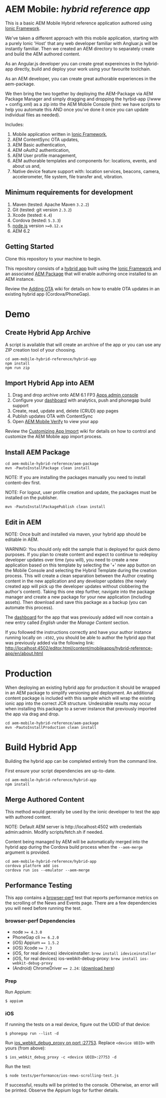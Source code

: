 # AEM Mobile: _hybrid reference app_

This is a basic AEM Mobile Hybrid reference application authored using [Ionic Framework](http://ionicframework.com/).

We've taken a different approach with this mobile application, starting with a purely Ionic 'Host' that any web developer familiar with Angluar.js will be instantly familiar. Then we created an AEM directory to separately create and build the AEM authored content. 

As an Angular.js developer you can create great expereinces in the hybrid-app directly, build and deploy your work using your favourite toolchain.

As an AEM developer, you can create great authorable experiences in the aem-package.

We then bring the two together by deploying the AEM-Package via AEM Package Manager and simply dragging and dropping the hyrbid-app (/www + config.xml) as a zip into the AEM Mobile Console (hint: we have scripts to help you automate this AND once you've done it once you can update individual files as needed).

Includes:

1. Mobile application written in [Ionic Framework](http://ionicframework.com/),
2. AEM ContentSync OTA updates,
3. AEM Basic authentication,
4. AEM oAuth2 authentication,
5. AEM User profile management,
4. AEM authorable templates and components for: locations, events, and about us and,
5. Native device feature support with: location services, beacons, camera, accelerometer, file system, file transfer and, vibration.

## Minimum requirements for development

1. Maven (tested: Apache Maven `3.2.2`)
2. Git (tested: git version `2.3.2`)
3. Xcode (tested: `6.4`)
4. Cordova (tested: `5.3.3`)
5. [node.js](http://nodejs.org/) version `>=0.12.x`
6. AEM 6.2

## Getting Started

Clone this repository to your machine to begin.

This repository consists of a [hybrid app](hybrid-app) built using the [Ionic Framework](http://ionicframework.com/) and an associated [AEM Package](aem-package) that will enable authoring once installed to an AEM instance.

Review the [Adding OTA](../../wiki/Adding-OTA) wiki for details on how to enable OTA updates in an existing hybrid app (Cordova/PhoneGap).

# Demo

## Create Hybrid App Archive

A script is available that will create an archive of the app or you can use any ZIP creation tool of your choosing.

    cd aem-mobile-hybrid-reference/hybrid-app
    npm install
    npm run zip

## Import Hybrid App into AEM

1. Drag and drop archive onto AEM 6.1 FP3 [Apps admin console](http://localhost:4502/aem/apps.html/content/phonegap)
1. Configure your [dashboard](http://localhost:4502/libs/mobileapps/admin/content/dashboard.html/content/mobileapps/hybrid-reference-app/shell) with analytics, push and phonegap build support
1. Create, read, update and, delete (CRUD) app pages
1. Publish updates OTA with ContentSync
1. Open [AEM Mobile Verify](https://itunes.apple.com/us/app/phonegap-enterprise/id924780940?ls=1&mt=8) to view your app
 
Review the [Customizing App Import](../../wiki/Customizing-App-Import) wiki for details on how to control and customize the AEM Mobile app import process.

## Install AEM Package

    cd aem-mobile-hybrid-reference/aem-package
    mvn -PautoInstallPackage clean install

NOTE: If you are installing the packages manually you need to install content-dev first.

NOTE: For logout, user profile creation and update, the packages must be installed on the publisher.

    mvn -PautoInstallPackagePublish clean install

## Edit in AEM

NOTE: Once built and installed via maven, your hybrid app should be editable in AEM.  

WARNING: You should only edit the sample that is deployed for quick demo purposes. If you plan to create content and expect to continue to redeploy developer updates over time (you will), you need to create a new application based on this template by selecting the '+' new app button on the Mobile Console and selecting the Hybrid Template during the creation process.  This will create a clean separation between the Author creating content in the new application and any developer updates (the newly created app will pick up the developer updates without clobbering the author's content).  Taking this one step further, navigate into the package manager and create a new package for your new application (including assets). Then download and save this package as a backup (you can automate this process).

The [dashboard](http://localhost:4502/libs/mobileapps/admin/content/dashboard.html/content/mobileapps/hybrid-reference-app/shell) for the app that was previously added will
now contain a new entry called *English* under the *Manage Content* section.

If you followed the instructions correctly and have your author instance running locally on `:4502`, you should be able to author the hybrid app that was previously added via the following link:
[http://localhost:4502/editor.html/content/mobileapps/hybrid-reference-app/en/about.html](http://localhost:4502/editor.html/content/mobileapps/hybrid-reference-app/en/about.html)

# Production

When deploying an existing hybrid app for production it should be wrapped in an AEM package to simplify versioning and deployment.
An additional content package is included with this sample which will wrap the existing ionic app into the correct JCR structure.
Undesirable results may occur when installing this package to a server instance that previously imported the app via drag and drop.

    cd aem-mobile-hybrid-reference/aem-package
    mvn -PautoInstallProduction clean install

# Build Hybrid App

Building the hybrid app can be completed entirely from the command line.

First ensure your script dependencies are up-to-date.

    cd aem-mobile-hybrid-reference/hybrid-app
    npm install

## Merge Authored Content

This method would generally be used by the ionic developer to test the app with authored content.

NOTE:  Default AEM server is http://localhost:4502 with credentials admin:admin.  Modify scripts/fetch.sh if needed.

Content being managed by AEM will be automatically merged into the hybrid app during the Cordova build process when the `--aem-merge` argument is provided.

    cd aem-mobile-hybrid-reference/hybrid-app
    cordova platform add ios
    cordova run ios --emulator --aem-merge


## Performance Testing

This app contains a [browser-perf](https://github.com/axemclion/browser-perf) test that reports performance metrics on the scrolling of the News and Events page. There are a few dependencies you will need before running the test. 


### browser-perf Dependencies

- node `>= 4.3.0`
- PhoneGap cli `>= 6.2.0`
- (iOS) Appium `== 1.5.2`
- (iOS) Xcode `>= 7.3` 
- (iOS, for real devices) ideviceinstaller: `brew install ideviceinstaller`
- (iOS, for real devices) ios-webkit-debug-proxy: `brew install ios-webkit-debug-proxy`
- (Android) ChromeDriver `== 2.24`: ([download here](https://sites.google.com/a/chromium.org/chromedriver/downloads))


### Prep

Run Appium:

    $ appium

### iOS

If running the tests on a real device, figure out the UDID of that device:

    $ phonegap run --list -d

Run
[ios_webkit_debug_proxy on port :27753](http://appium.io/slate/en/master/?javascript#ios-webkit-debug-proxy.md). Replace `<device UDID>` with yours (from above):

    $ ios_webkit_debug_proxy -c <device UDID>:27753 -d

Run the test:

    $ node tests/performance/ios-news-scrolling-test.js

If successful, results will be printed to the console. Otherwise, an error will be printed. Observe the Appium logs for further details.

